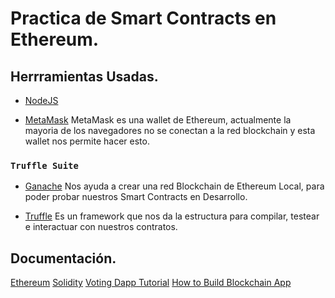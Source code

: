 
# Practica de Smart Contracts en Ethereum.

## Herrramientas Usadas.

* [NodeJS](https://nodejs.org/en/)

* [MetaMask](https://chrome.google.com/webstore/detail/metamask/nkbihfbeogaeaoehlefnkodbefgpgknn?hl=en)
MetaMask es una wallet de Ethereum, actualmente la mayoria de los navegadores no se conectan a la red blockchain y esta wallet nos permite hacer esto.

### `Truffle Suite`
* [Ganache](https://www.trufflesuite.com/ganache)
Nos ayuda a crear una red Blockchain de Ethereum Local, para poder probar nuestros Smart Contracts en Desarrollo.

* [Truffle](https://www.trufflesuite.com/docs/truffle/overview)
Es un framework que nos da la estructura para compilar, testear e interactuar con nuestros contratos.


## Documentación.

[Ethereum](https://www.ethereum.org/developers/#getting-started)
[Solidity](https://solidity.readthedocs.io/en/v0.5.12/)
[Voting Dapp Tutorial](https://medium.com/@mvmurthy/full-stack-hello-world-voting-ethereum-dapp-tutorial-part-1-40d2d0d807c2)
[How to Build Blockchain App](http://www.dappuniversity.com/articles/blockchain-app-tutorial)